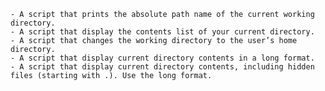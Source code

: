 	- A script that prints the absolute path name of the current working directory.
	- A script that display the contents list of your current directory.
	- A script that changes the working directory to the user’s home directory.
	- A script that display current directory contents in a long format.
	- A script that display current directory contents, including hidden files (starting with .). Use the long format.
